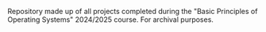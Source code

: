 Repository made up of all projects completed during the "Basic Principles of Operating Systems" 2024/2025 course. For archival purposes.

